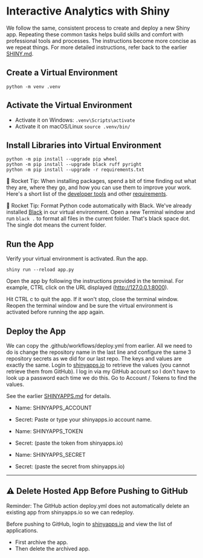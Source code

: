 # Interactive Analytics with Shiny

We follow the same, consistent process to create and deploy a new Shiny app. Repeating these common tasks helps build skills and comfort with professional tools and processes. The instructions become more concise as we repeat things. For more detailed instructions, refer back to the earlier [SHINY.md](https://github.com/geckog/cintel-02-app/blob/main/SHINY.md).

## Create a Virtual Environment

```shell
python -m venv .venv
```

## Activate the Virtual Environment

- Activate it on Windows: `.venv\Scripts\activate`
- Activate it on macOS/Linux `source .venv/bin/`

## Install Libraries into Virtual Environment

```shell
python -m pip install --upgrade pip wheel 
python -m pip install --upgrade black ruff pyright
python -m pip install --upgrade -r requirements.txt
```

🚀 Rocket Tip: When installing packages, spend a bit of time finding out what they are, where they go, and how you can use them to improve your work. 
Here's a short list of the [developer tools](https://github.com/denisecase/license-tracking/tree/main#open-source-python-developer-tools) and other [requirements](https://github.com/denisecase/license-tracking/tree/main#open-source-python-external-libraries). 

🚀 Rocket Tip: Format Python code automatically with Black. 
We've already installed [Black](https://pypi.org/project/black/) in our virtual environment.
Open a new Terminal window and run `black .` to format all files in the current folder.
That's black space dot. The single dot means the current folder.

## Run the App

Verify your virtual environment is activated. Run the app. 

```shell
shiny run --reload app.py
```

Open the app by following the instructions provided in the terminal. 
For example, CTRL click on the URL displayed (http://127.0.0.1:8000).

Hit CTRL c to quit the app. If it won't stop, close the terminal window.
Reopen the terminal window and be sure the virtual environment is activated
before running the app again.

## Deploy the App

We can copy the .github/workflows/deploy.yml from earlier. 
All we need to do is change the repository name in the last line
and configure the same 3 repository secrets as we did for our last repo. 
The keys and values are exactly the same. 
Login to [shinyapps.io](https://www.shinyapps.io/) to retrieve the values (you cannot retrieve them from GitHub). I log in via my GitHub account so I don't have to look up a password each time we do this. Go to Account / Tokens to find the values.

See the earlier [SHINYAPPS.md](https://github.com/geckog/cintel-02-app/blob/main/SHINYAPPS.md) for details.

- Name: SHINYAPPS_ACCOUNT
- Secret: Paste or type your shinyapps.io account name.

- Name: SHINYAPPS_TOKEN
- Secret: (paste the token from shinyapps.io)

- Name: SHINYAPPS_SECRET
- Secret: (paste the secret from shinyapps.io)


-----

## ⚠️ Delete Hosted App Before Pushing to GitHub

Reminder: The GitHub action deploy.yml does not automatically delete an existing app from shinyapps.io so we can redeploy.

Before pushing to GitHub, login to [shinyapps.io](https://www.shinyapps.io/) and view the list of applications. 

- First archive the app.
- Then delete the archived app.
